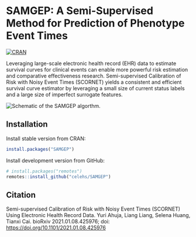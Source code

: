 
# SAMGEP: A Semi-Supervised Method for Prediction of Phenotype Event Times

[![CRAN](https://www.r-pkg.org/badges/version/SAMGEP)](https://CRAN.R-project.org/package=SAMGEP)

Leveraging large-scale electronic health record (EHR) data to estimate
survival curves for clinical events can enable more powerful risk
estimation and comparative effectiveness research. Semi-supervised
Calibration of Risk with Noisy Event Times (SCORNET) yields a consistent
and efficient survival curve estimator by leveraging a small size of
current status labels and a large size of imperfect surrogate features.

![Schematic of the SAMGEP
algorthm.](https://github.com/celehs/SAMGEP/blob/main/img/samgep_flowchart.png?raw=true)

## Installation

Install stable version from CRAN:

``` r
install.packages("SAMGEP")
```

Install development version from GitHub:

``` r
# install.packages("remotes")
remotes::install_github("celehs/SAMGEP")
```

## Citation

Semi-supervised Calibration of Risk with Noisy Event Times (SCORNET)
Using Electronic Health Record Data. Yuri Ahuja, Liang Liang, Selena
Huang, Tianxi Cai. bioRxiv 2021.01.08.425976; doi:
<https://doi.org/10.1101/2021.01.08.425976>
